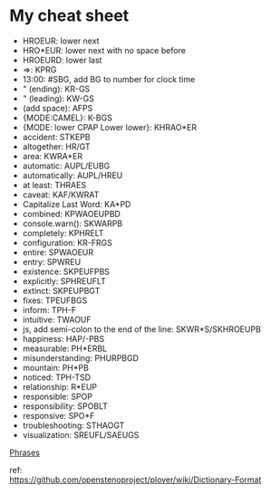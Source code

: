 # My cheat sheet

 * HROEUR: lower next
 * HRO*EUR: lower next with no space before
 * HROEURD: lower last
 *  =>: KPRG
 * 13:00: #SBG, add BG to number for clock time
 * " (ending): KR-GS
 * " (leading): KW-GS
 * (add space): AFPS
 * {MODE:CAMEL}: K-BGS
 * {MODE: lower CPAP Lower lower}: KHRAO*ER
 * accident: STKEPB
 * altogether: HR/GT
 * area: KWRA*ER
 * automatic: AUPL/EUBG
 * automatically: AUPL/HREU
 * at least: THRAES
 * caveat: KAF/KWRAT
 * Capitalize Last Word: KA*PD
 * combined: KPWAOEUPBD
 * console.warn(): SKWARPB
 * completely: KPHRELT
 * configuration: KR-FRGS
 * entire: SPWAOEUR
 * entry: SPWREU
 * existence: SKPEUFPBS
 * explicitly: SPHREUFLT
 * extinct: SKPEUPBGT
 * fixes: TPEUFBGS
 * inform: TPH-F
 * intuitive: TWAOUF
 * js, add semi-colon to the end of the line: SKWR*S/SKHROEUPB
 * happiness: HAP/-PBS
 * measurable: PH*ERBL
 * misunderstanding: PHURPBGD
 * mountain: PH*PB
 * noticed: TPH-TSD
 * relationship: R*EUP
 * responsible: SPOP
 * responsibility: SPOBLT
 * responsive: SPO*F
 * troubleshooting: STHAOGT 
 * visualization: SREUFL/SAEUGS


[Phrases](Phrases.md)  

ref:  
https://github.com/openstenoproject/plover/wiki/Dictionary-Format